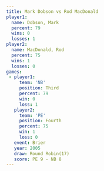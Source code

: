 ```yaml
---
title: Mark Dobson vs Rod MacDonald
player1:              
  name: Dobson, Mark  
  percent: 79         
  wins: 0             
  losses: 1           
player2:              
  name: MacDonald, Rod
  percent: 75         
  wins: 1             
  losses: 0           
games:
 - player1:         
     team: 'NB'     
     position: Third
     percent: 79    
     win: 0         
     loss: 1        
   player2:          
     team: 'PE'      
     position: Fourth
     percent: 75     
     win: 1          
     loss: 0         
   event: Brier         
   year: 2005           
   draw: Round Robin(17)
   score: PE 9 - NB 8   
---
```

